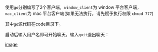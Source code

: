 使用`go`分别编写了2个客户端，`window_client`为 window 平台客户端，`mac_client`为 mac 平台客户端(如果无法执行，请先赋予执行权限 `chmod 777`)

其中`go`源代码在code目录下。

启动后输入用户名即可开始聊天，输入`quit`退出聊天：

[image](https://github.com/iyichen/netty-udp-server/blob/master/demo/demo.png)
